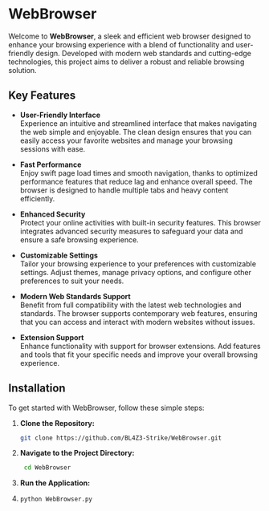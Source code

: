 # WebBrowser

Welcome to **WebBrowser**, a sleek and efficient web browser designed to enhance your browsing experience with a blend of functionality and user-friendly design. Developed with modern web standards and cutting-edge technologies, this project aims to deliver a robust and reliable browsing solution.

## Key Features

- **User-Friendly Interface**  
  Experience an intuitive and streamlined interface that makes navigating the web simple and enjoyable. The clean design ensures that you can easily access your favorite websites and manage your browsing sessions with ease.

- **Fast Performance**  
  Enjoy swift page load times and smooth navigation, thanks to optimized performance features that reduce lag and enhance overall speed. The browser is designed to handle multiple tabs and heavy content efficiently.

- **Enhanced Security**  
  Protect your online activities with built-in security features. This browser integrates advanced security measures to safeguard your data and ensure a safe browsing experience.

- **Customizable Settings**  
  Tailor your browsing experience to your preferences with customizable settings. Adjust themes, manage privacy options, and configure other preferences to suit your needs.

- **Modern Web Standards Support**  
  Benefit from full compatibility with the latest web technologies and standards. The browser supports contemporary web features, ensuring that you can access and interact with modern websites without issues.

- **Extension Support**  
  Enhance functionality with support for browser extensions. Add features and tools that fit your specific needs and improve your overall browsing experience.

## Installation

To get started with WebBrowser, follow these simple steps:

1. **Clone the Repository:**

   ```bash
   git clone https://github.com/BL4Z3-Strike/WebBrowser.git
2. **Navigate to the Project Directory:**
   ```bash
    cd WebBrowser
3. **Run the Application:**
4.  ```bash
    python WebBrowser.py
